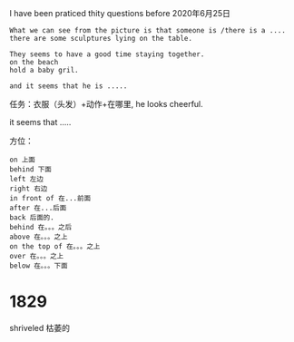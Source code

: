 I have been praticed thity questions before 2020年6月25日

```
What we can see from the picture is that someone is /there is a ....
there are some sculptures lying on the table.

They seems to have a good time staying together.
on the beach
hold a baby gril.

and it seems that he is .....
```



任务：衣服（头发）+动作+在哪里, he looks cheerful.

it seems that .....

方位：

```
on 上面
behind 下面
left 左边
right 右边
in front of 在...前面
after 在...后面
back 后面的.
behind 在。。。之后
above 在。。。之上
on the top of 在。。。之上
over 在。。。之上
below 在。。。下面
```



# 1829

shriveled 枯萎的
